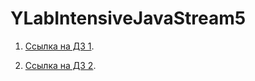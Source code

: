 # YLabIntensiveJavaStream5

1. [Ссылка на ДЗ 1](https://github.com/Qngdjas/YLabIntensiveJavaStream5/pull/1).

2. [Ссылка на ДЗ 2](https://github.com/Qngdjas/YLabIntensiveJavaStream5/pull/2).

